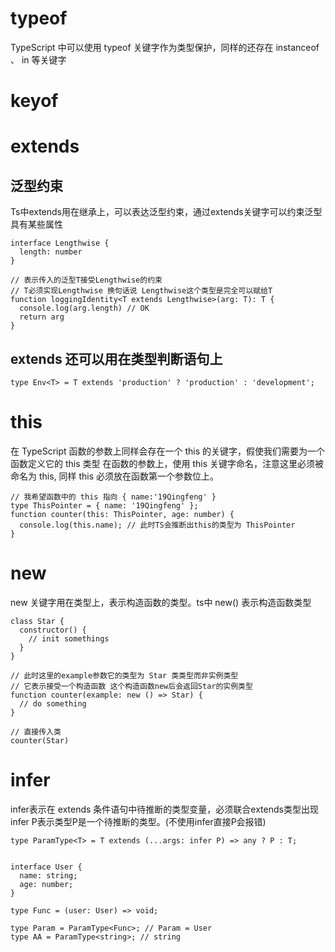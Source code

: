 # typeof 

TypeScript 中可以使用 typeof 关键字作为类型保护，同样的还存在 instanceof 、 in 等关键字

# keyof


# extends

## 泛型约束
Ts中extends用在继承上，可以表达泛型约束，通过extends关键字可以约束泛型具有某些属性
```
interface Lengthwise {
  length: number
}

// 表示传入的泛型T接受Lengthwise的约束
// T必须实现Lengthwise 换句话说 Lengthwise这个类型是完全可以赋给T
function loggingIdentity<T extends Lengthwise>(arg: T): T {
  console.log(arg.length) // OK
  return arg
}
```
## extends 还可以用在类型判断语句上
```
type Env<T> = T extends 'production' ? 'production' : 'development';
```

# this

在 TypeScript 函数的参数上同样会存在一个 this 的关键字，假使我们需要为一个函数定义它的 this 类型
在函数的参数上，使用 this 关键字命名，注意这里必须被命名为 this, 同样 this 必须放在函数第一个参数位上。
```
// 我希望函数中的 this 指向 { name:'19Qingfeng' }
type ThisPointer = { name: '19Qingfeng' };
function counter(this: ThisPointer, age: number) {
  console.log(this.name); // 此时TS会推断出this的类型为 ThisPointer
}
```
# new 

new 关键字用在类型上，表示构造函数的类型。ts中 new() 表示构造函数类型
```
class Star {
  constructor() {
    // init somethings
  }
}

// 此时这里的example参数它的类型为 Star 类类型而非实例类型
// 它表示接受一个构造函数 这个构造函数new后会返回Star的实例类型
function counter(example: new () => Star) {
  // do something
}

// 直接传入类
counter(Star)
```
# infer
infer表示在 extends 条件语句中待推断的类型变量，必须联合extends类型出现
infer P表示类型P是一个待推断的类型。(不使用infer直接P会报错)
```
type ParamType<T> = T extends (...args: infer P) => any ? P : T;


interface User {
  name: string;
  age: number;
}

type Func = (user: User) => void;

type Param = ParamType<Func>; // Param = User
type AA = ParamType<string>; // string
```
